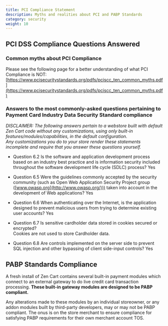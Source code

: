 ```yaml
---
title: PCI Compliance Statement 
description: Myths and realities about PCI and PABP Standards 
category: security
weight: 10
---
```


## PCI DSS Compliance Questions Answered

### Common myths about PCI Compliance

Please see the following page for a better understanding of what PCI Compliance is NOT:  [https://www.pcisecuritystandards.org/pdfs/pciscc_ten_common_myths.pdf](https://www.pcisecuritystandards.org/pdfs/pciscc_ten_common_myths.pdf)  

### Answers to the most commonly-asked questions pertaining to Payment Card Industry Data Security Standard compliance

<i>DISCLAIMER: The following answers pertain to a webstore built with default Zen Cart code without any customizations, using only built-in features/modules/capabilities, in the default configuration.  
Any customizations you do to your store render these statements incomplete and require that you answer these questions yourself.  </i>

*  Question 6.2 Is the software and application development process based on an industry best practice and is information security included throughout the software development life cycle (SDLC) process?
    Yes  

*   Question 6.5 Were the guidelines commonly accepted by the security community (such as Open Web Application Security Project group ([www.owasp.org](http://www.owasp.org/))) taken into account in the development of Web applications?
    Yes  

*   Question 6.6 When authenticating over the Internet, is the application designed to prevent malicious users from trying to determine existing user accounts?
    Yes  

*   Question 6.7 Is sensitive cardholder data stored in cookies secured or encrypted?  
    Cookies are not used to store Cardholder data.  

*   Question 6.8 Are controls implemented on the server side to prevent SQL injection and other bypassing of client side-input controls?
    Yes

## PABP Standards Compliance

A fresh install of Zen Cart contains several built-in payment modules which connect to an external gateway to do live credit card transaction processing. **These built-in gateway modules are designed to be PABP compliant.**  

Any alterations made to these modules by an individual storeowner, or any addon modules built by third-party developers, may or may not be PABP compliant. The onus is on the store merchant to ensure compliance for satisfying PABP requirements for their own merchant account TOS.

